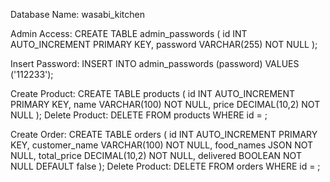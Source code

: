 Database Name: wasabi_kitchen

Admin Access:
CREATE TABLE admin_passwords (
  id INT AUTO_INCREMENT PRIMARY KEY,
  password VARCHAR(255) NOT NULL
);

Insert Password:
INSERT INTO admin_passwords (password) VALUES ('112233');


Create Product:
CREATE TABLE products (
  id INT AUTO_INCREMENT PRIMARY KEY,
  name VARCHAR(100) NOT NULL,
  price DECIMAL(10,2) NOT NULL
);
Delete Product: DELETE FROM products WHERE id = ;


Create Order:
CREATE TABLE orders (
  id INT AUTO_INCREMENT PRIMARY KEY,
  customer_name VARCHAR(100) NOT NULL,
  food_names JSON NOT NULL,
  total_price DECIMAL(10,2) NOT NULL,
  delivered BOOLEAN NOT NULL DEFAULT false
);
Delete Product: DELETE FROM orders WHERE id = ;
